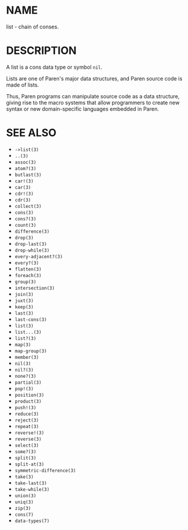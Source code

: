 # NAME
list - chain of conses.

# DESCRIPTION
A list is a cons data type or symbol `nil`.

Lists are one of Paren's major data structures, and Paren source code is made of lists.

Thus, Paren programs can manipulate source code as a data structure, giving rise to the macro systems that allow programmers to create new syntax or new domain-specific languages embedded in Paren.

# SEE ALSO
- `->list(3)`
- `..(3)`
- `assoc(3)`
- `atom?(3)`
- `butlast(3)`
- `car!(3)`
- `car(3)`
- `cdr!(3)`
- `cdr(3)`
- `collect(3)`
- `cons(3)`
- `cons?(3)`
- `count(3)`
- `difference(3)`
- `drop(3)`
- `drop-last(3)`
- `drop-while(3)`
- `every-adjacent?(3)`
- `every?(3)`
- `flatten(3)`
- `foreach(3)`
- `group(3)`
- `intersection(3)`
- `join(3)`
- `juxt(3)`
- `keep(3)`
- `last(3)`
- `last-cons(3)`
- `list(3)`
- `list...(3)`
- `list?(3)`
- `map(3)`
- `map-group(3)`
- `member(3)`
- `nil(3)`
- `nil?(3)`
- `none?(3)`
- `partial(3)`
- `pop!(3)`
- `position(3)`
- `product(3)`
- `push!(3)`
- `reduce(3)`
- `reject(3)`
- `repeat(3)`
- `reverse!(3)`
- `reverse(3)`
- `select(3)`
- `some?(3)`
- `split(3)`
- `split-at(3)`
- `symmetric-difference(3)`
- `take(3)`
- `take-last(3)`
- `take-while(3)`
- `union(3)`
- `uniq(3)`
- `zip(3)`
- `cons(7)`
- `data-types(7)`
